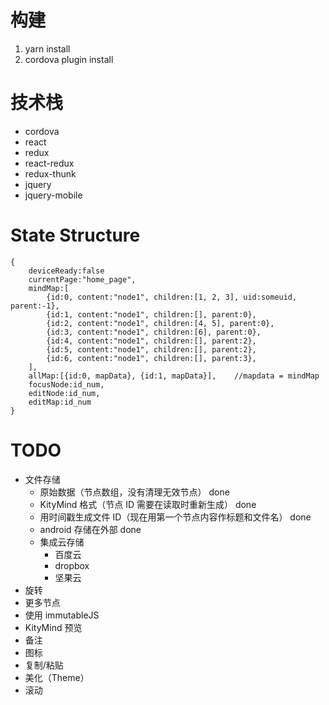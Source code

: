 # 构建

1. yarn install
2. cordova plugin install

# 技术栈

* cordova
* react
* redux
* react-redux
* redux-thunk
* jquery
* jquery-mobile

# State Structure
```
{
    deviceReady:false
    currentPage:"home_page",
    mindMap:[
        {id:0, content:"node1", children:[1, 2, 3], uid:someuid, parent:-1},
        {id:1, content:"node1", children:[], parent:0},
        {id:2, content:"node1", children:[4, 5], parent:0},
        {id:3, content:"node1", children:[6], parent:0},
        {id:4, content:"node1", children:[], parent:2},
        {id:5, content:"node1", children:[], parent:2},
        {id:6, content:"node1", children:[], parent:3},
    ],
    allMap:[{id:0, mapData}, {id:1, mapData}],    //mapdata = mindMap
    focusNode:id_num,
    editNode:id_num,
    editMap:id_num
}
```
# TODO

* 文件存储
    * 原始数据（节点数组，没有清理无效节点） done
    * KityMind 格式（节点 ID 需要在读取时重新生成） done
    * 用时间戳生成文件 ID（现在用第一个节点内容作标题和文件名） done
    * android 存储在外部 done
    * 集成云存储
        * 百度云
        * dropbox
        * 坚果云
* 旋转
* 更多节点
* 使用 immutableJS
* KityMind 预览
* 备注
* 图标
* 复制/粘贴
* 美化（Theme）
* 滚动